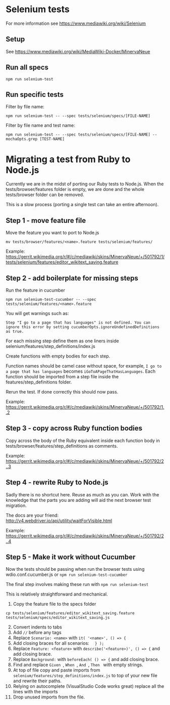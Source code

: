 # Selenium tests

For more information see https://www.mediawiki.org/wiki/Selenium

## Setup

See https://www.mediawiki.org/wiki/MediaWiki-Docker/MinervaNeue

## Run all specs

    npm run selenium-test

## Run specific tests

Filter by file name:

    npm run selenium-test -- --spec tests/selenium/specs/[FILE-NAME]

Filter by file name and test name:

    npm run selenium-test -- --spec tests/selenium/specs/[FILE-NAME] --mochaOpts.grep [TEST-NAME]

# Migrating a test from Ruby to Node.js

Currently we are in the midst of porting our Ruby tests to Node.js.
When the tests/browser/features folder is empty, we are done and the whole tests/browser folder can be removed.

This is a slow process (porting a single test can take an entire afternoon).

## Step 1 - move feature file
Move the feature you want to port to Node.js
```
mv tests/browser/features/<name>.feature tests/selenium/features/
```
Example: https://gerrit.wikimedia.org/r/#/c/mediawiki/skins/MinervaNeue/+/501792/1/tests/selenium/features/editor_wikitext_saving.feature

## Step 2 - add boilerplate for missing steps
Run the feature in cucumber
```
npm run selenium-test-cucumber -- --spec tests/selenium/features/<name>.feature
```

You will get warnings such as:
```
Step "I go to a page that has languages" is not defined. You can ignore this error by setting cucumberOpts.ignoreUndefinedDefinitions as true.
```

For each missing step define them as one liners inside selenium/features/step_definitions/index.js

Create functions with empty bodies for each step.

Function names should be camel case without space, for example, `I go to a page that has languages` becomes `iGoToAPageThatHasLanguages`. Each function should be imported from a step file inside the features/step_definitions folder.

Rerun the test. If done correctly this should now pass.

Example: https://gerrit.wikimedia.org/r/#/c/mediawiki/skins/MinervaNeue/+/501792/1..2

## Step 3 - copy across Ruby function bodies

Copy across the body of the Ruby equivalent inside each function body in tests/browser/features/step_definitions as comments.

Example: https://gerrit.wikimedia.org/r/#/c/mediawiki/skins/MinervaNeue/+/501792/2..3

## Step 4 - rewrite Ruby to Node.js

Sadly there is no shortcut here. Reuse as much as you can. Work with the knowledge that the parts you are adding will aid the next browser test migration.

The docs are your friend: http://v4.webdriver.io/api/utility/waitForVisible.html

Example: https://gerrit.wikimedia.org/r/#/c/mediawiki/skins/MinervaNeue/+/501792/2..4

## Step 5 - Make it work without Cucumber

Now the tests should be passing when run the browser tests using wdio.conf.cucumber.js or `npm run selenium-test-cucumber`

The final step involves making these run with
`npm run selenium-test`

This is relatively straightforward and mechanical.

1) Copy the feature file to the specs folder
```
cp tests/selenium/features/editor_wikitext_saving.feature tests/selenium/specs/editor_wikitext_saving.js
```
2) Convert indents to tabs
3) Add `//` before any tags
4) Replace `Scenario: <name>` with `it( '<name>', () => {`
5) Add closing braces for all scenarios: `  } );`
6) Replace `Feature: <feature>` with `describe('<feature>)', () => {` and add closing brace.
7) Replace `Background:` with `beforeEach( () => {` and add closing brace.
8) Find and replace `Given `, `When `, `And `, `Then ` with empty strings.
9) At top of file copy and paste imports from `selenium/features/step_definitions/index.js` to top of your new file and rewrite their paths.
10) Relying on autocomplete (VisualStudio Code works great) replace all the lines with the imports
11) Drop unused imports from the file.
